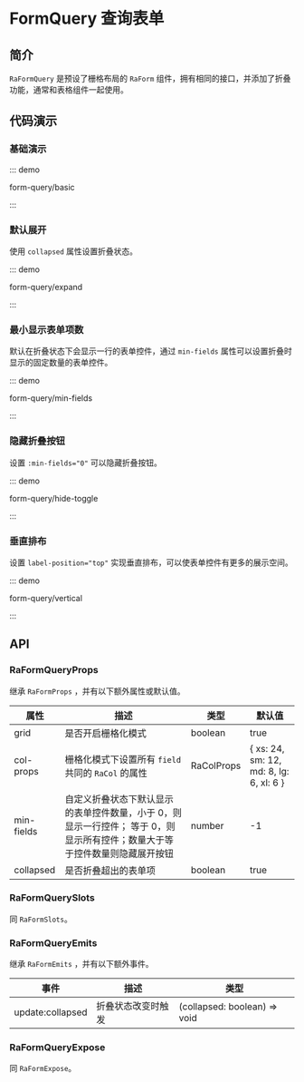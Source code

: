 # FormQuery 查询表单

## 简介

`RaFormQuery` 是预设了栅格布局的 `RaForm` 组件，拥有相同的接口，并添加了折叠功能，通常和表格组件一起使用。

## 代码演示

### 基础演示

::: demo

form-query/basic

:::

### 默认展开

使用 `collapsed` 属性设置折叠状态。

::: demo

form-query/expand

:::

### 最小显示表单项数

默认在折叠状态下会显示一行的表单控件，通过 `min-fields` 属性可以设置折叠时显示的固定数量的表单控件。

::: demo

form-query/min-fields

:::

### 隐藏折叠按钮

设置 `:min-fields="0"` 可以隐藏折叠按钮。

::: demo

form-query/hide-toggle

:::

### 垂直排布

设置 `label-position="top"` 实现垂直排布，可以使表单控件有更多的展示空间。

::: demo

form-query/vertical

:::

## API

### RaFormQueryProps

继承 `RaFormProps` ，并有以下额外属性或默认值。

| 属性       | 描述                                                                                                                        | 类型       | 默认值                                   |
| ---------- | --------------------------------------------------------------------------------------------------------------------------- | ---------- | ---------------------------------------- |
| grid       | 是否开启栅格化模式                                                                                                          | boolean    | true                                     |
| col-props  | 栅格化模式下设置所有 `field` 共同的 `RaCol` 的属性                                                                          | RaColProps | \{ xs: 24, sm: 12, md: 8, lg: 6, xl: 6 } |
| min-fields | 自定义折叠状态下默认显示的表单控件数量，小于 0，则显示一行控件； 等于 0，则显示所有控件；数量大于等于控件数量则隐藏展开按钮 | number     | -1                                       |
| collapsed  | 是否折叠超出的表单项                                                                                                        | boolean    | true                                     |

### RaFormQuerySlots

同 `RaFormSlots`。

### RaFormQueryEmits

继承 `RaFormEmits` ，并有以下额外事件。

| 事件             | 描述               | 类型                         |
| ---------------- | ------------------ | ---------------------------- |
| update:collapsed | 折叠状态改变时触发 | (collapsed: boolean) => void |

### RaFormQueryExpose

同 `RaFormExpose`。
